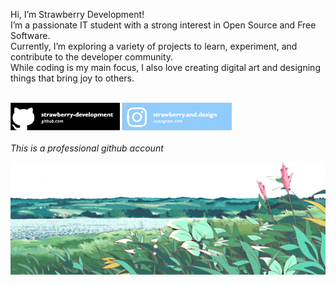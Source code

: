 Hi, I’m Strawberry Development! <br>
I’m a passionate IT student with a strong interest in Open Source and Free Software. <br>
Currently, I’m exploring a variety of projects to learn, experiment, and contribute to the developer community. <br>
While coding is my main focus, I also love creating digital art and designing things that bring joy to others.

<br>
<a href="https://github.com/strawberry-development"><img src="https://github.com/strawberry-development/strawberry-development/blob/main/github-banner.png" style="width: 175px; height: auto;" /></a>
<a href="https://www.instagram.com/strawberry.and.design/"><img src="https://github.com/strawberry-development/strawberry-development/blob/main/instagram-banner.png" style="width: 175px; height: auto;" /></a>
<br><br>
<em>This is a professional github account</em>

![footer.png](https://github.com/strawberry-development/strawberry-development/blob/main/footer.png)
